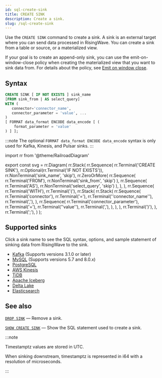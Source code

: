 ```yaml
---
id: sql-create-sink
title: CREATE SINK
description: Create a sink.
slug: /sql-create-sink
---
```

<head>
  <link rel="canonical" href="https://docs.risingwave.com/docs/current/sql-create-sink/" />
</head>

Use the `CREATE SINK` command to create a sink. A sink is an external target where you can send data processed in RisingWave. You can create a sink from a table or source, or a materialized view.

If your goal is to create an append-only sink, you can use the emit-on-window-close policy when creating the materialized view that you want to sink data from. For details about the policy, see [Emit on window close](/transform/emit-on-window-close.md).

## Syntax

```sql
CREATE SINK [ IF NOT EXISTS ] sink_name
[FROM sink_from | AS select_query]
WITH (
   connector='connector_name',
   connector_parameter = 'value', ...
)
[ FORMAT data_format ENCODE data_encode [ (
    format_parameter = 'value'
) ] ];
```
:::note
The optional `FORMAT data_format ENCODE data_encode` syntax is only used for Kafka, Kinesis, and Pulsar sinks. 
:::


import rr from '@theme/RailroadDiagram'

export const svg = rr.Diagram(
rr.Stack(
   rr.Sequence(
      rr.Terminal('CREATE SINK'),
      rr.Optional(rr.Terminal('IF NOT EXISTS')),
      rr.NonTerminal('sink_name', 'skip'),
      rr.ZeroOrMore(
      rr.Sequence(
         rr.Terminal('FROM'),
         rr.NonTerminal('sink_from', 'skip')
      ),
      rr.Sequence(
         rr.Terminal('AS'),
         rr.NonTerminal('select_query', 'skip')
      ),
   ),
   ),
   rr.Sequence(
      rr.Terminal('WITH'),
      rr.Terminal('('),
      rr.Stack(
         rr.Stack(
            rr.Sequence(
               rr.Terminal('connector'),
               rr.Terminal('='),
               rr.Terminal('\'connector_name\''),
               rr.Terminal(','),
            ),
            rr.Sequence(
               rr.Terminal('connector_parameter'),
               rr.Terminal('='),
               rr.Terminal('\'value\''),
               rr.Terminal(','),
            ),
         ),
      ),
      rr.Terminal(')'),
   ),
   rr.Terminal(';'),
)
);

<drawer SVG={svg} />

## Supported sinks

Click a sink name to see the SQL syntax, options, and sample statement of sinking data from RisingWave to the sink.

* [Kafka](/guides/create-sink-kafka.md) (Supports versions 3.1.0 or later)
* [MySQL](/guides/sink-to-mysql.md) (Supports versions 5.7 and 8.0.x)
* [PostgreSQL](/guides/sink-to-postgres.md)
* [AWS Kinesis](/guides/sink-to-aws-kinesis.md)
* [TiDB](/guides/sink-to-tidb.md)
* [Apache Iceberg](/guides/sink-to-iceberg.md)
* [Delta Lake](/guides/sink-to-delta-lake.md)
* [Elasticsearch](/guides/sink-to-elasticsearch.md)

## See also

[`DROP SINK`](sql-drop-sink.md) — Remove a sink.

[`SHOW CREATE SINK`](sql-show-create-sink.md) — Show the SQL statement used to create a sink.

:::note

Timestamptz values are stored in UTC.

When sinking downstream, timestamptz is represented in i64 with a resolution of microseconds.

:::
